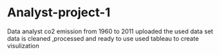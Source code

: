 # Analyst-project-1
Data analyst co2 emission from 1960 to 2011
uploaded the used data set 
data is cleaned ,processed and ready to use
used tableau to create visulization 
